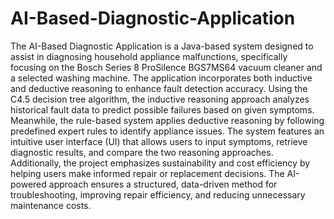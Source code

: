 # AI-Based-Diagnostic-Application
The AI-Based Diagnostic Application is a Java-based system designed to assist in diagnosing household appliance malfunctions, specifically focusing on the Bosch Series 8 ProSilence BGS7MS64 vacuum cleaner and a selected washing machine. The application incorporates both inductive and deductive reasoning to enhance fault detection accuracy. Using the C4.5 decision tree algorithm, the inductive reasoning approach analyzes historical fault data to predict possible failures based on given symptoms. Meanwhile, the rule-based system applies deductive reasoning by following predefined expert rules to identify appliance issues. The system features an intuitive user interface (UI) that allows users to input symptoms, retrieve diagnostic results, and compare the two reasoning approaches. Additionally, the project emphasizes sustainability and cost efficiency by helping users make informed repair or replacement decisions. The AI-powered approach ensures a structured, data-driven method for troubleshooting, improving repair efficiency, and reducing unnecessary maintenance costs.









